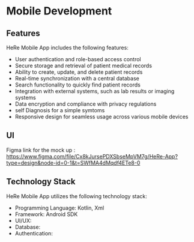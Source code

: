 # Mobile Development

## Features
HeRe Mobile App includes the following features:

- User authentication and role-based access control
- Secure storage and retrieval of patient medical records
- Ability to create, update, and delete patient records
- Real-time synchronization with a central database
- Search functionality to quickly find patient records
- Integration with external systems, such as lab results or imaging systems
- Data encryption and compliance with privacy regulations
- self Diagnosis for a simple symtoms
- Responsive design for seamless usage across various mobile devices

## UI
Figma link for the mock up :
	https://www.figma.com/file/Cx8kJursePDXSbseMpVM7g/HeRe-App?type=design&node-id=0-1&t=SWfMA4dMqdf4ETe8-0

## Technology Stack
HeRe Mobile App utilizes the following technology stack:

- Programming Language: Kotlin, Xml
- Framework: Android SDK
- UI/UX: 
- Database: 
- Authentication: 
